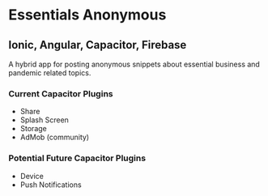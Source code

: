 # Essentials Anonymous

## Ionic, Angular, Capacitor, Firebase
A hybrid app for posting anonymous snippets about essential business and pandemic related topics.

### Current Capacitor Plugins
- Share
- Splash Screen
- Storage
- AdMob (community)

### Potential Future Capacitor Plugins
- Device
- Push Notifications
